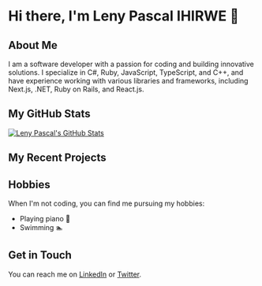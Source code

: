 # Hi there, I'm Leny Pascal IHIRWE 👋

## About Me
I am a software developer with a passion for coding and building innovative solutions. I specialize in C#, Ruby, JavaScript, TypeScript, and C++, and have experience working with various libraries and frameworks, including Next.js, .NET, Ruby on Rails, and React.js.

## My GitHub Stats
[![Leny Pascal's GitHub Stats](https://github-readme-stats.vercel.app/api?username=leny62&show_icons=true&theme=radical)](https://github.com/leny62)

## My Recent Projects
<!--START_SECTION:projects-->
<!--END_SECTION:projects-->

## Hobbies
When I'm not coding, you can find me pursuing my hobbies:
- Playing piano 🎹
- Swimming 🏊

## Get in Touch
You can reach me on [LinkedIn](https://www.linkedin.com/in/leny-pascal-ihirwe/) or [Twitter](https://twitter.com/LenyIhirwe).
